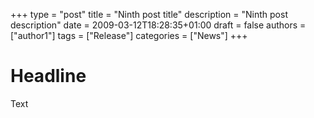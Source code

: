+++
type = "post"
title = "Ninth post title"
description = "Ninth post description"
date = 2009-03-12T18:28:35+01:00
draft = false
authors = ["author1"]
tags = ["Release"]
categories = ["News"]
+++

# Headline
Text
